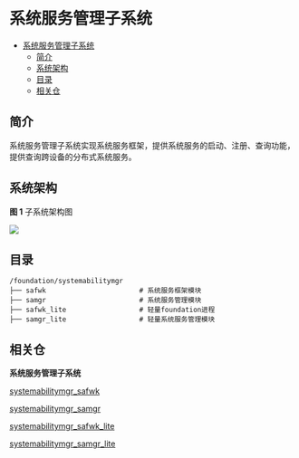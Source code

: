 # 系统服务管理子系统<a name="ZH-CN_TOPIC_0000001115719369"></a>

- [系统服务管理子系统<a name="ZH-CN_TOPIC_0000001115719369"></a>](#系统服务管理子系统)
  - [简介<a name="section11660541593"></a>](#简介)
  - [系统架构<a name="section13587185873516"></a>](#系统架构)
  - [目录<a name="section161941989596"></a>](#目录)
  - [相关仓<a name="section1371113476307"></a>](#相关仓)

## 简介<a name="section11660541593"></a>

系统服务管理子系统实现系统服务框架，提供系统服务的启动、注册、查询功能，提供查询跨设备的分布式系统服务。


## 系统架构<a name="section13587185873516"></a>

**图 1**  子系统架构图<a name="fig4460722185514"></a>


![](figures/samgr-architecture.png)

## 目录<a name="section161941989596"></a>

```
/foundation/systemabilitymgr
├── safwk                       # 系统服务框架模块
├── samgr                       # 系统服务管理模块
├── safwk_lite                  # 轻量foundation进程
├── samgr_lite                  # 轻量系统服务管理模块
```

## 相关仓<a name="section1371113476307"></a>

**系统服务管理子系统**

[systemabilitymgr\_safwk](https://gitee.com/openharmony/systemabilitymgr_safwk)

[systemabilitymgr\_samgr](https://gitee.com/openharmony/systemabilitymgr_samgr)

[systemabilitymgr\_safwk\_lite](https://gitee.com/openharmony/systemabilitymgr_safwk_lite)

[systemabilitymgr\_samgr\_lite](https://gitee.com/openharmony/systemabilitymgr_samgr_lite)
